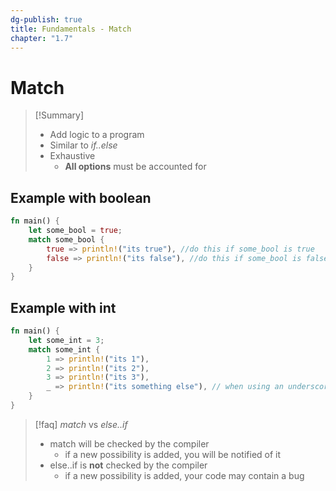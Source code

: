 ```yaml
---
dg-publish: true
title: Fundamentals - Match
chapter: "1.7"
---
```

# Match
> [!Summary]
> - Add logic to a program
> - Similar to *if..else*
> - Exhaustive
> 	- **All options** must be accounted for

## Example with boolean
```rust
fn main() {
	let some_bool = true;
	match some_bool {
		true => println!("its true"), //do this if some_bool is true
		false => println!("its false"), //do this if some_bool is false
	}
}
```
## Example with int
```rust
fn main() {
	let some_int = 3;
	match some_int {
		1 => println!("its 1"),
		2 => println!("its 2"),
		3 => println!("its 3"),
		_ => println!("its something else"), // when using an underscore it means "anything else"
	}
}
```

> [!faq] *match* vs *else..if*
> - match will be checked by the compiler
> 	- if a new possibility is added, you will be notified of it
> - else..if is **not** checked by the compiler
> 	- if a new possibility is added, your code may contain a bug

